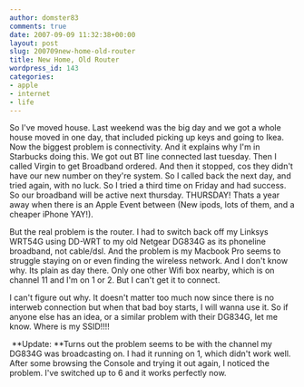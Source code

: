```yaml
---
author: domster83
comments: true
date: 2007-09-09 11:32:38+00:00
layout: post
slug: 200709new-home-old-router
title: New Home, Old Router
wordpress_id: 143
categories:
- apple
- internet
- life
---
```


So I've moved house. Last weekend was the big day and we got a whole house moved in one day, that included picking up keys and going to Ikea.
Now the biggest problem is connectivity. And it explains why I'm in Starbucks doing this. We got out BT line connected last tuesday. Then I called Virgin to get Broadband ordered. And then it stopped, cos they didn't have our new number on they're system. So I called back the next day, and tried again, with no luck. So I tried a third time on Friday and had success. So our broadband will be active next thursday. THURSDAY! Thats a year away when there is an Apple Event between (New ipods, lots of them, and a cheaper iPhone YAY!).




But the real problem is the router. I had to switch back off my Linksys WRT54G using DD-WRT to my old Netgear DG834G as its phoneline broadband, not cable/dsl. And the problem is my Macbook Pro seems to struggle staying on or even finding the wireless network. And I don't know why. Its plain as day there. Only one other Wifi box nearby, which is on channel 11 and I'm on 1 or 2. But I can't get it to connect.




I can't figure out why. It doesn't matter too much now since there is no interweb connection but when that bad boy starts, I will wanna use it.
So if anyone else has an idea, or a similar problem with their DG834G, let me know. Where is my SSID!!!!




 **Update: **Turns out the problem seems to be with the channel my DG834G was broadcasting on. I had it running on 1, which didn't work well. After some browsing the Console and trying it out again, I noticed the problem. I've switched up to 6 and it works perfectly now.
